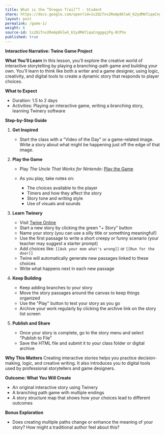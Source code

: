 ```yaml
---
title: What is the “Oregon Trail”? - Student
share: https://docs.google.com/open?id=1s2QiTnv2ReAp8klwU_K2ydMmTiqaCngggqjPq-0CPho
layout: post
permalink: /game-1/
weight: 6
source-id: 1s2QiTnv2ReAp8klwU_K2ydMmTiqaCngggqjPq-0CPho
published: true
---
```

<!--StartFragment-->

**Interactive Narrative: Twine Game Project**

**What You’ll Learn** In this lesson, you'll explore the creative world of interactive storytelling by playing a branching-path game and building your own. You'll learn to think like both a writer and a game designer, using logic, creativity, and digital tools to create a dynamic story that responds to player choices.

**What to Expect**

* Duration: 1.5 to 2 days
* Activities: Playing an interactive game, writing a branching story, learning Twinery software

**Step-by-Step Guide**

1. **Get Inspired**

   * Start the class with a "Video of the Day" or a game-related image. Write a story about what might be happening just off the edge of that image.
2. **Play the Game**

   * Play *The Uncle That Works for Nintendo*: [Play the Game](http://jayisgames.com/games/the-uncle/)
   * As you play, take notes on:

     * The choices available to the player
     * Timers and how they affect the story
     * Story tone and writing style
     * Use of visuals and sounds
3. **Learn Twinery**

   * Visit [Twine Online](https://twinery.org/)
   * Start a new story by clicking the green "+ Story" button
   * Name your story (you can use a silly title or something meaningful!)
   * Use the first passage to write a short creepy or funny scenario (your teacher may suggest a starter prompt)
   * Add choices like: `[[Ask your mom what's wrong]]` or `[[Run for the door]]`
   * Twine will automatically generate new passages linked to these choices
   * Write what happens next in each new passage
4. **Keep Building**

   * Keep adding branches to your story
   * Move the story passages around the canvas to keep things organized
   * Use the "Play" button to test your story as you go
   * Archive your work regularly by clicking the archive link on the story list screen
5. **Publish and Share**

   * Once your story is complete, go to the story menu and select "Publish to File"
   * Save the HTML file and submit it to your class folder or digital archive

**Why This Matters** Creating interactive stories helps you practice decision-making, logic, and creative writing. It also introduces you to digital tools used by professional storytellers and game designers.

**Outcome: What You Will Create**

* An original interactive story using Twinery
* A branching path game with multiple endings
* A story structure map that shows how your choices lead to different outcomes

**Bonus Exploration**

* Does creating multiple paths change or enhance the meaning of your story? How might a traditional author feel about this?

<!--EndFragment-->